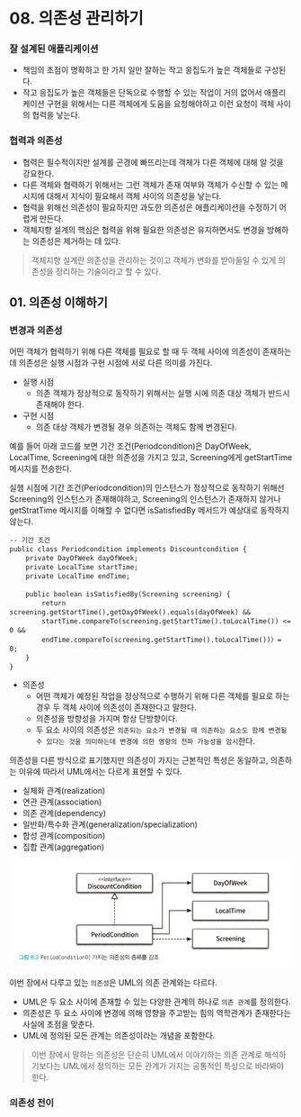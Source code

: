 # 08. 의존성 관리하기
### 잘 설계된 애플리케이션
* 책임의 초점이 명확하고 한 가지 일만 잘하는 작고 응집도가 높은 객체들로 구성된다.
* 작고 응집도가 높은 객체들은 단독으로 수행할 수 있는 작업이 거의 없어서 애플리케이션 구현을 위해서는 다른 객체에게 도움을 요청해야하고 이런 요청이 객체 사이의 협력을 낳는다.

### 협력과 의존성
* 협력은 필수적이지만 설계를 곤경에 빠뜨리는데 객체가 다른 객체에 대해 알 것을 강요한다.
* 다른 객체와 협력하기 위해서는 그런 객체가 존재 여부와 객체가 수신할 수 있는 메시지에 대해서 지식이 필요해서 객체 사이의 의존성을 낳는다.
* 협력을 위해선 의존성이 필요하지만 과도한 의존성은 애플리케이션을 수정하기 어렵게 만든다.
* 객체지향 설계의 핵심은 협력을 위해 필요한 의존성은 유지하면서도 변경을 방해하는 의존성은 제거하는 데 있다.

> 객체지향 설계란 의존성을 관리하는 것이고 객체가 변화를 받아들일 수 있게 의존성을 정리하는 기술이라고 할 수 있다.

## 01. 의존성 이해하기
### 변경과 의존성
어떤 객체가 협력하기 위해 다른 객체를 필요로 할 때 두 객체 사이에 의존성이 존재하는데 의존성은 실행 시점과 구현 시점에 서로 다른 의미를 가진다.
* 실행 시점
  * 의존 객체가 정상적으로 동작하기 위해서는 실행 시에 의존 대상 객체가 반드시 존재해야 한다.
* 구현 시점
  * 의존 대상 객체가 변경될 경우 의존하는 객체도 함께 변경된다.


예를 들어 아래 코드를 보면 기간 조건(Periodcondition)은 DayOfWeek, LocalTime, Screening에 대한 의존성을 가지고 있고, Screening에게 getStartTime 메시지를 전송한다.

실행 시점에 기간 조건(Periodcondition)의 인스턴스가 정상적으로 동작하기 위해선 Screening의 인스턴스가 존재해야하고, Screening의 인스턴스가 존재하지 않거나 getStratTime 메시지를 이해할 수 없다면 isSatisfiedBy 메서드가 예상대로 동작하지 않는다.
```
-- 기간 조건
public class Periodcondition implements Discountcondition {     
    private DayOfWeek dayOfWeek;
    private LocalTime startTime;
    private LocalTime endTime;

    public boolean isSatisfiedBy(Screening screening) {
        return screening.getStartTime(),getDayOfWeek().equals(dayOfWeek) && 
        startTime.compareTo(screening.getStartTime().toLocalTime()) <= 0 && 
        endTime.compareTo(screening.getStartTime().toLocalTime())〉= 0;
    } 
}
```

* 의존성
  * 어떤 객체가 예정된 작업을 정상적으로 수행하기 위해 다른 객체를 필요로 하는 경우 두 객체 사이에 의존성이 존재한다고 말한다.
  * 의존성을 방향성을 가지며 항상 단방향이다.
  * 두 요소 사이의 의존성은 `의존되는 요소가 변경될 때 의존하는 요소도 함께 변경될 수 있다는 것을 의미하는데 변경에 의한 영향의 전파 가능성을 암시`한다.

의존성을 다른 방식으로 표기했지만 의존성이 가지는 근본적인 특성은 동일하고, 의존하는 이유에 따라서 UML에서는 다르게 표현할 수 있다.
* 실체화 관계(realization)
* 연관 관계(association)
* 의존 관계(dependency)
* 일반화/특수화 관계(generalization/specialization)
* 합성 관계(composition)
* 집합 관계(aggregation)

<img src="./image/그림%208.3.png">

이번 장에서 다루고 있는 `의존성`은 UML의 의존 관계와는 다르다.
* UML은 두 요소 사이에 존재할 수 있는 다양한 관계의 하나로 `의존 관계`를 정의한다.
* 의존성은 두 요소 사이에 변경에 의해 영향을 주고받는 힘의 역학관계가 존재한다는 사실에 초점을 맞춘다.
* UML에 정의된 모든 관계는 의존성이라는 개념을 포함한다.

> 이번 장에서 말하는 의존성은 단순히 UML에서 이야기하는 의존 관계로 해석하기보다는 UML에서 정의하는 모든 관계가 가지는 공통적인 특성으로 바라봐야 한다.

### 의존성 전이
